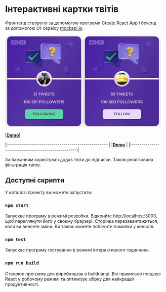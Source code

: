# Інтерактивні картки твітів

Фронтенд створено за допомогою програми [Create React App](https://github.com/facebook/create-react-app) і бекенд за допомогою UI-сервісу [mockapi.io](https://mockapi.io/).

![screenshot](https://github.com/GoDmitrAn/tweets-test/blob/main/screen.jpg)

|**[Demo](https://godmitran.github.io/tweets-test)**|


|:--------------------------------------------------:|
|**[Demo](https://godmitran.github.io/tweets-test)** |
|:--------------------------------------------------:|


За бажанням користувач додає твіти до підписки. Також реалізована фільтрація твітів.

## Доступні скрипти

У каталозі проекту ви можете запустити:

### `npm start`

Запускає програму в режимі розробки.
Відкрийте [http://localhost:3000](http://localhost:3000), щоб переглянути його у своєму браузері.
Сторінка перезавантажиться, коли ви внесете зміни.
Ви також можете побачити помилки у консолі.

### `npm test`

Запускає програму тестування в режимі інтерактивного годинника.

### `npm run build`

Створює програму для виробництва в buildпапці.
Він правильно поєднує React у робочому режимі та оптимізує збірку для найкращої продуктивності.
